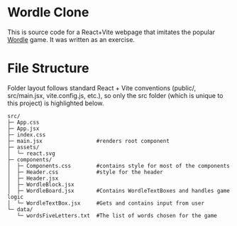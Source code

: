 # Wordle Clone
This is source code for a React+Vite webpage that imitates the popular [Wordle](https://www.nytimes.com/games/wordle/index.html) game.
It was written as an exercise.

# File Structure
Folder layout follows standard React + Vite conventions
(public/, src/main.jsx, vite.config.js, etc.), so only the src folder (which is unique to this project) is highlighted below.

```text
src/  
├─ App.css  
├─ App.jsx  
├─ index.css  
├─ main.jsx                 #renders root component  
├─ assets/  
│  └─ react.svg  
├─ components/
│  ├─ Components.css        #contains style for most of the components
│  ├─ Header.css            #style for the header
│  ├─ Header.jsx           
│  ├─ WordleBlock.jsx
│  ├─ WordleBoard.jsx       #Contains WordleTextBoxes and handles game logic
│  └─ WordleTextBox.jsx     #Gets and contains input from user
└─ data/
   └─ wordsFiveLetters.txt  #The list of words chosen for the game
```
